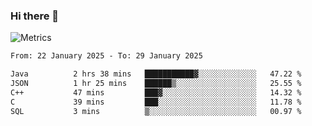 ### Hi there 👋

![Metrics](https://github.com/radoapx/radoapx/blob/main/github-metrics.svg)

<!--START_SECTION:waka-->

```txt
From: 22 January 2025 - To: 29 January 2025

Java          2 hrs 38 mins   ███████████▓░░░░░░░░░░░░░   47.22 %
JSON          1 hr 25 mins    ██████▒░░░░░░░░░░░░░░░░░░   25.55 %
C++           47 mins         ███▓░░░░░░░░░░░░░░░░░░░░░   14.32 %
C             39 mins         ███░░░░░░░░░░░░░░░░░░░░░░   11.78 %
SQL           3 mins          ▒░░░░░░░░░░░░░░░░░░░░░░░░   00.97 %
```

<!--END_SECTION:waka-->

<!--
**radoapx/radoapx** is a ✨ _special_ ✨ repository because its `README.md` (this file) appears on your GitHub profile.

Here are some ideas to get you started:

- 🔭 I’m currently working on ...
- 🌱 I’m currently learning ...
- 👯 I’m looking to collaborate on ...
- 🤔 I’m looking for help with ...
- 💬 Ask me about ...
- 📫 How to reach me: ...
- 😄 Pronouns: ...
- ⚡ Fun fact: ...
-->
